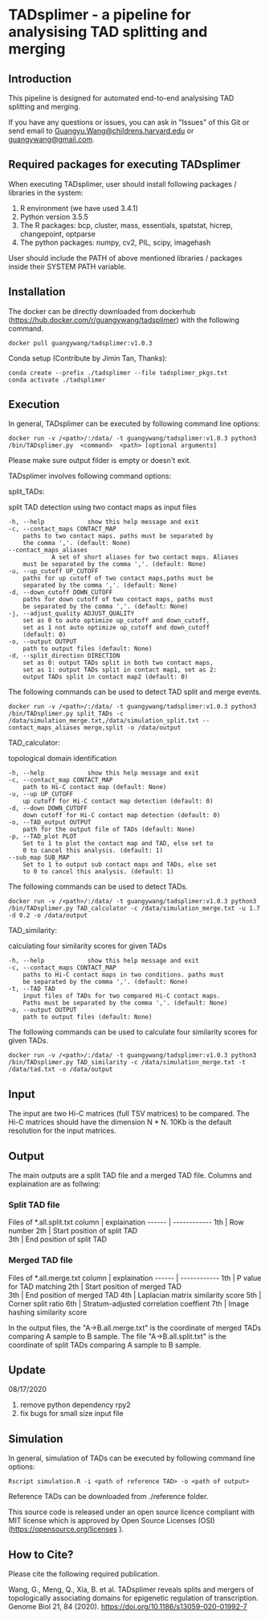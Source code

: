 # TADsplimer - a pipeline for analysising TAD splitting and merging

Introduction
----------

This pipeline is designed for automated end-to-end analysising TAD splitting and merging. 

If you have any questions or issues, you can ask in "Issues" of this Git or send email to Guangyu.Wang@childrens.harvard.edu or guangywang@gmail.com.

Required packages for executing TADsplimer
----------

When executing TADsplimer, user should install following packages / libraries in the system:
1. R environment (we have used 3.4.1)
2. Python version 3.5.5
3. The R packages: bcp, cluster, mass, essentials, spatstat, hicrep, changepoint, optparse
4. The python packages: numpy, cv2, PIL, scipy, imagehash

User should include the PATH of above mentioned libraries / packages inside their SYSTEM PATH variable. 

Installation
----------

The docker can be directly downloaded from dockerhub (https://hub.docker.com/r/guangywang/tadsplimer) with the following command.

	docker pull guangywang/tadsplimer:v1.0.3		 

Conda setup (Contribute by Jimin Tan, Thanks):

	conda create --prefix ./tadsplimer --file tadsplimer_pkgs.txt
	conda activate ./tadsplimer

Execution
----------
In general, TADsplimer can be executed by following command line options:

	docker run -v /<path>/:/data/ -t guangywang/tadsplimer:v1.0.3 python3 /bin/TADsplimer.py  <command>  <path> [optional arguments]		 

Please make sure output filder is empty or doesn't exit.

TADsplimer involves following command options:

split_TADs: 
	
split TAD detection using two contact maps as input files

	-h, --help            show this help message and exit
	-c, --contact_maps CONTACT_MAP
		paths to two contact maps. paths must be separated by
		the comma ','. (default: None)
	--contact_maps_aliases
                A set of short aliases for two contact maps. Aliases
		must be separated by the comma ','. (default: None)
	-u, --up_cutoff UP_CUTOFF
		paths for up cutoff of two contact maps,paths must be 
		separated by the comma ','. (default: None)
	-d, --down_cutoff DOWN_CUTOFF
		paths for down cutoff of two contact maps, paths must 
		be separated by the comma ','. (default: None)
	-j, --adjust_quality ADJUST_QUALITY
		set as 0 to auto optimize up_cutoff and down_cutoff, 
		set as 1 not auto optimize up_cutoff and down_cutoff
		(default: 0)
	-o, --output OUTPUT
		path to output files (default: None)
	-d, --split_direction DIRECTION
		set as 0: output TADs split in both two contact maps, 
		set as 1: output TADs split in contact map1, set as 2: 
		output TADs split in contact map2 (default: 0)

The following commands can be used to detect TAD split and merge events.

	docker run -v /<path>/:/data/ -t guangywang/tadsplimer:v1.0.3 python3 /bin/TADsplimer.py split_TADs -c /data/simulation_merge.txt,/data/simulation_split.txt --contact_maps_aliases merge,split -o /data/output

TAD_calculator:

topological domain identification

	-h, --help            show this help message and exit
	-c, --contact_map CONTACT_MAP
		path to Hi-C contact map (default: None)
	-u, --up UP_CUTOFF
		up cutoff for Hi-C contact map detection (default: 0)
	-d, --down DOWN_CUTOFF
		down cutoff for Hi-C contact map detection (default: 0)
	-o, --TAD_output OUTPUT
		path for the output file of TADs (default: None)
	-p, --TAD_plot PLOT
		Set to 1 to plot the contact map and TAD, else set to 
		0 to cancel this analysis. (default: 1)
	--sub_map SUB_MAP
		Set to 1 to output sub contact maps and TADs, else set 
		to 0 to cancel this analysis. (default: 1)

The following commands can be used to detect TADs.

	docker run -v /<path>/:/data/ -t guangywang/tadsplimer:v1.0.3 python3 /bin/TADsplimer.py TAD_calculator -c /data/simulation_merge.txt -u 1.7 -d 0.2 -o /data/output
	 

TAD_similarity:

calculating four similarity scores for given TADs

	-h, --help            show this help message and exit
	-c, --contact_maps CONTACT_MAP
		paths to Hi-C contact maps in two conditions. paths must 
		be separated by the comma ','. (default: None)
	-t, --TAD TAD
		input files of TADs for two compared Hi-C contact maps. 
		Paths must be separated by the comma ','. (default: None)
	-o, --output OUTPUT
		path to output files (default: None)
		 
The following commands can be used to calculate four similarity scores for given TADs.

	docker run -v /<path>/:/data/ -t guangywang/tadsplimer:v1.0.3 python3 /bin/TADsplimer.py TAD_similarity -c /data/simulation_merge.txt -t /data/tad.txt -o /data/output

Input
----------

The input are two Hi-C matrices (full TSV matrices) to be compared.  The Hi-C matrices 
should have the dimension N * N. 10Kb is the default resolution for the input matrices.

Output
----------

The main outputs are a split TAD file and a merged TAD file.
Columns and explaination are as follwing:

### Split TAD file
Files of *.all.split.txt
column | explaination
------ | ------------
1th | Row number
2th | Start position of split TAD  
3th | End position of split TAD

### Merged TAD file
Files of *.all.merge.txt
column | explaination
------ | ------------
1th | P value for TAD matching
2th | Start position of merged TAD  
3th | End position of merged TAD
4th | Laplacian matrix similarity score
5th | Corner split ratio
6th | Stratum-adjusted correlation coeffient
7th | Image hashing similarity score

In the output files, the "A->B.all.merge.txt" is the coordinate of merged TADs comparing A sample to B sample. The file "A->B.all.split.txt" is the coordinate of split TADs comparing A sample to B sample.

## Update
08/17/2020
1.	remove python dependency rpy2
2.	fix bugs for small size input file

Simulation
----------
In general, simulation of TADs can be executed by following command line options:

	Rscript simulation.R -i <path of reference TAD> -o <path of output>		 

Reference TADs can be downloaded from ./reference folder.

This source code is released under an open source licence compliant with MIT license which is approved by Open Source Licenses (OSI) (https://opensource.org/licenses ).


How to Cite?
----------
Please cite the following required publication.

Wang, G., Meng, Q., Xia, B. et al. TADsplimer reveals splits and mergers of topologically associating domains for epigenetic regulation of transcription. Genome Biol 21, 84 (2020). https://doi.org/10.1186/s13059-020-01992-7
